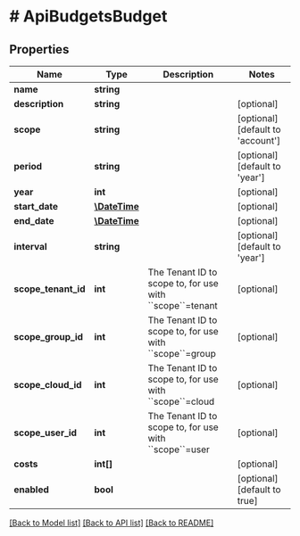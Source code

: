 # # ApiBudgetsBudget

## Properties

Name | Type | Description | Notes
------------ | ------------- | ------------- | -------------
**name** | **string** |  |
**description** | **string** |  | [optional]
**scope** | **string** |  | [optional] [default to 'account']
**period** | **string** |  | [optional] [default to 'year']
**year** | **int** |  | [optional]
**start_date** | [**\DateTime**](\DateTime.md) |  | [optional]
**end_date** | [**\DateTime**](\DateTime.md) |  | [optional]
**interval** | **string** |  | [optional] [default to 'year']
**scope_tenant_id** | **int** | The Tenant ID to scope to, for use with &#x60;&#x60;scope&#x60;&#x60;&#x3D;tenant | [optional]
**scope_group_id** | **int** | The Tenant ID to scope to, for use with &#x60;&#x60;scope&#x60;&#x60;&#x3D;group | [optional]
**scope_cloud_id** | **int** | The Tenant ID to scope to, for use with &#x60;&#x60;scope&#x60;&#x60;&#x3D;cloud | [optional]
**scope_user_id** | **int** | The Tenant ID to scope to, for use with &#x60;&#x60;scope&#x60;&#x60;&#x3D;user | [optional]
**costs** | **int[]** |  | [optional]
**enabled** | **bool** |  | [optional] [default to true]

[[Back to Model list]](../../README.md#models) [[Back to API list]](../../README.md#endpoints) [[Back to README]](../../README.md)

